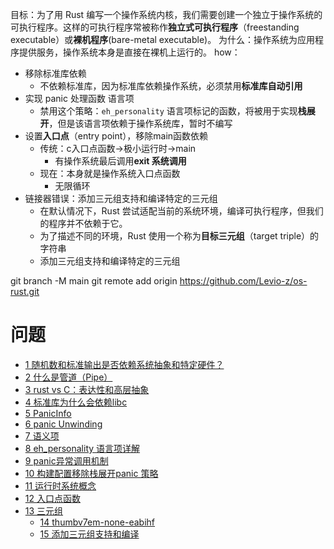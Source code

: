 目标：为了用 Rust 编写一个操作系统内核，我们需要创建一个独立于操作系统的可执行程序。这样的可执行程序常被称作**独立式可执行程序**（freestanding executable）或**裸机程序**(bare-metal executable)。
为什么：操作系统为应用程序提供服务，操作系统本身是直接在裸机上运行的。
how：
- 移除标准库依赖
	- 不依赖标准库，因为标准库依赖操作系统，必须禁用**标准库自动引用**
- 实现 panic 处理函数 语言项
	- 禁用这个策略：`eh_personality` 语言项标记的函数，将被用于实现**栈展开**，但是该语言项依赖于操作系统库，暂时不编写
- 设置**入口点**（entry point），移除main函数依赖
	- 传统：c入口点函数->极小运行时->main
		- 有操作系统最后调用**exit 系统调用**
	- 现在：本身就是操作系统入口点函数
		- 无限循环
- 链接器错误：添加三元组支持和编译特定的三元组
	- 在默认情况下，Rust 尝试适配当前的系统环境，编译可执行程序，但我们的程序并不依赖于它。
	- 为了描述不同的环境，Rust 使用一个称为**目标三元组**（target triple）的字符串
	- 添加三元组支持和编译特定的三元组

git branch -M main
git remote add origin https://github.com/Levio-z/os-rust.git


# 问题
- [1 随机数和标准输出是否依赖系统抽象和特定硬件？](../ChatGpt/1%20随机数和标准输出是否依赖系统抽象和特定硬件？.md)
- [2 什么是管道（Pipe）](../ChatGpt/2%20什么是管道（Pipe）.md)
- [3 rust vs C：表达性和高层抽象](../ChatGpt/3%20rust%20vs%20C：表达性和高层抽象.md)
- [4 标准库为什么会依赖libc](../ChatGpt/4%20标准库为什么会依赖libc.md)
- [5 PanicInfo](../ChatGpt/5%20PanicInfo.md)
- [6 panic Unwinding](../ChatGpt/6%20panic%20Unwinding.md)
- [7 语义项](../ChatGpt/7%20语义项.md)
- [8 eh_personality 语言项详解](../ChatGpt/8%20eh_personality%20语言项详解.md)
- [9 panic异常调用机制](../ChatGpt/9%20panic异常调用机制.md)
- [10 构建配置移除栈展开panic 策略](../ChatGpt/10%20构建配置移除栈展开panic%20策略.md)
- [11 运行时系统概念](../ChatGpt/11%20运行时系统概念.md)
- [12 入口点函数](../ChatGpt/12%20入口点函数.md)
- [13 三元组](../ChatGpt/13%20三元组.md)
	- [14 thumbv7em-none-eabihf](../ChatGpt/14%20thumbv7em-none-eabihf.md)
	- [15 添加三元组支持和编译](../ChatGpt/15%20添加三元组支持和编译.md)